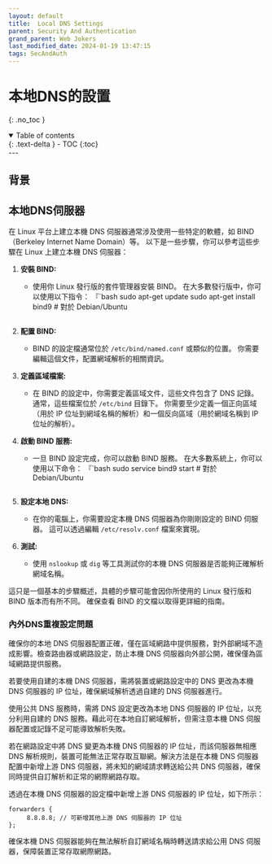 ```yaml
---
layout: default
title:  Local DNS Settings
parent: Security And Authentication
grand_parent: Web Jokers
last_modified_date: 2024-01-19 13:47:15
tags: SecAndAuth 
---
```


# 本地DNS的設置
{: .no_toc }

<details open markdown="block">
  <summary>
    Table of contents
  </summary>
  {: .text-delta }
- TOC
{:toc}
</details>
---

## 背景


## 本地DNS伺服器

在 Linux 平台上建立本機 DNS 伺服器通常涉及使用一些特定的軟體，如 BIND（Berkeley Internet Name Domain）等。 以下是一些步驟，你可以參考這些步驟在 Linux 上建立本機 DNS 伺服器：

1. **安裝 BIND:**
    - 使用你 Linux 發行版的套件管理器安裝 BIND。 在大多數發行版中，你可以使用以下指令：
      『`bash
      sudo apt-get update
      sudo apt-get install bind9 # 對於 Debian/Ubuntu
      ```

2. **配置 BIND:**
    - BIND 的設定檔通常位於 `/etc/bind/named.conf` 或類似的位置。 你需要編輯這個文件，配置網域解析的相關資訊。

3. **定義區域檔案:**
    - 在 BIND 的設定中，你需要定義區域文件，這些文件包含了 DNS 記錄。 通常，這些檔案位於 `/etc/bind` 目錄下。 你需要至少定義一個正向區域（用於 IP 位址到網域名稱的解析）和一個反向區域（用於網域名稱到 IP 位址的解析）。

4. **啟動 BIND 服務:**
    - 一旦 BIND 設定完成，你可以啟動 BIND 服務。 在大多數系統上，你可以使用以下命令：
      『`bash
      sudo service bind9 start # 對於 Debian/Ubuntu
      ```

5. **設定本地 DNS:**
    - 在你的電腦上，你需要設定本機 DNS 伺服器為你剛剛設定的 BIND 伺服器。 這可以透過編輯 `/etc/resolv.conf` 檔案來實現。

6. **測試:**
    - 使用 `nslookup` 或 `dig` 等工具測試你的本機 DNS 伺服器是否能夠正確解析網域名稱。

這只是一個基本的步驟概述，具體的步驟可能會因你所使用的 Linux 發行版和 BIND 版本而有所不同。 確保查看 BIND 的文檔以取得更詳細的指南。

### 內外DNS重複設定問題

確保你的本地 DNS 伺服器配置正確，僅在區域網路中提供服務，對外部網域不造成影響。檢查路由器或網路設定，防止本機 DNS 伺服器向外部公開，確保僅為區域網路提供服務。

若要使用自建的本機 DNS 伺服器，需將裝置或網路設定中的 DNS 更改為本機 DNS 伺服器的 IP 位址，確保網域解析透過自建的 DNS 伺服器進行。

使用公共 DNS 服務時，需將 DNS 設定更改為本地 DNS 伺服器的 IP 位址，以充分利用自建的 DNS 服務。藉此可在本地自訂網域解析，但需注意本機 DNS 伺服器配置或記錄不足可能導致解析失敗。

若在網路設定中將 DNS 變更為本機 DNS 伺服器的 IP 位址，而該伺服器無相應 DNS 解析規則，裝置可能無法正常存取互聯網。解決方法是在本機 DNS 伺服器配置中新增上游 DNS 伺服器，將未知的網域請求轉送給公共 DNS 伺服器，確保同時提供自訂解析和正常的網際網路存取。

透過在本機 DNS 伺服器的設定檔中新增上游 DNS 伺服器的 IP 位址，如下所示：
```
forwarders {
     8.8.8.8; // 可新增其他上游 DNS 伺服器的 IP 位址
};
```
確保本機 DNS 伺服器能夠在無法解析自訂網域名稱時轉送請求給公用 DNS 伺服器，保障裝置正常存取網際網路。
